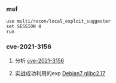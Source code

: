 ### msf

```
use multi/recon/local_exploit_suggester
set SESSION 4
run
```

### cve-2021-3156

1. 分析
[cve-2021-3156](漏洞列表/CVE-2021-3156.md)

2. 实战成功利用的exp
[Debian7 glibc2.17](https://github.com/0xdevil/CVE-2021-3156)
